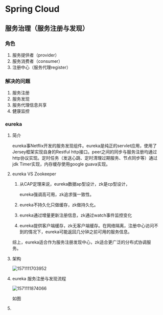 # Spring Cloud

## 服务治理（服务注册与发现）

### 角色

1. 服务提供者（provider）
2. 服务消费者（consumer）
3. 注册中心（服务代理register）

### 解决的问题

1. 服务注册
2. 服务发现
3. 服务代理信息共享
4. 健康监控

### eureka

1. 简介

   ​	eureka事Netflix开发的服务发现组件。eureka是纯正的servlet应用，使用了Jersey框架实现自身的Restful http接口。peer之间的同步与服务注册均通过http协议实现。定时任务（发送心跳、定时清理过期服务、节点同步等）通过jdk Timer实现，内存缓存使用google guava实现。

2. eureka VS Zookeeper

   1. 从CAP定理来说，eureka数据ap型设计，zk是cp型设计，

      eureka强调高可用，zk追求强一致性。

   2. eureka不持久化只做缓存，zk做持久化。

   3. eureka通过增量更新注册信息，zk通过watch事件监控变化

   4. eureka提供客户端缓存，zk无客户端缓存。在网络隔离，注册中心访问不到的情况下，eureka可能返回几分钟之前可用的服务信息。

   综上，eureka适合作为服务注册发现中心，zk适合更广泛的分布式协调服务。

3. 架构

   ![1571111703952](C:\Users\riki\AppData\Roaming\Typora\typora-user-images\1571111703952.png)

   

4. eureka 服务注册与发现流程

   ![1571111874066](C:\Users\riki\AppData\Roaming\Typora\typora-user-images\1571111874066.png)

   如图

5. 